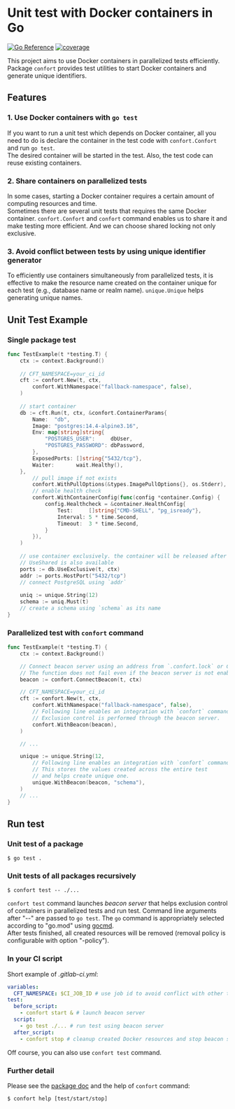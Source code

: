 # Unit test with Docker containers in Go

[![Go Reference](https://pkg.go.dev/badge/github.com/daichitakahashi/confort.svg)](https://pkg.go.dev/github.com/daichitakahashi/confort)
[![coverage](https://img.shields.io/endpoint?style=flat-square&url=https%3A%2F%2Fdaichitakahashi.github.io%2Fconfort%2Fcoverage.json)](https://daichitakahashi.github.io/confort/coverage.html)

This project aims to use Docker containers in parallelized tests efficiently.  
Package `confort` provides test utilities to start Docker containers and generate unique identifiers.

## Features
### 1. Use Docker containers with `go test`
If you want to run a unit test which depends on Docker container, all you need
to do is declare the container in the test code with `confort.Confort` and run 
`go test`.  
The desired container will be started in the test. Also, the test code can reuse 
existing containers.

### 2. Share containers on parallelized tests
In some cases, starting a Docker container requires a certain amount of computing 
resources and time.  
Sometimes there are several unit tests that requires the same Docker container.
`confort.Confort` and `confort` command enables us to share it and make testing 
more efficient. And we can choose shared locking not only exclusive.

### 3. Avoid conflict between tests by using unique identifier generator
To efficiently use containers simultaneously from parallelized tests, it is 
effective to make the resource name created on the container unique for each test 
(e.g., database name or realm name).
`unique.Unique` helps generating unique names.

## Unit Test Example
### Single package test
```go
func TestExample(t *testing.T) {
    ctx := context.Background()
    
    // CFT_NAMESPACE=your_ci_id
    cft := confort.New(t, ctx,
        confort.WithNamespace("fallback-namespace", false),
    )
    
    // start container
    db := cft.Run(t, ctx, &confort.ContainerParams{
        Name:  "db",
        Image: "postgres:14.4-alpine3.16",
        Env: map[string]string{
            "POSTGRES_USER":     dbUser,
            "POSTGRES_PASSWORD": dbPassword,
        },
        ExposedPorts: []string{"5432/tcp"},
        Waiter:       wait.Healthy(),
    },
        // pull image if not exists
        confort.WithPullOptions(&types.ImagePullOptions{}, os.Stderr),
        // enable health check
        confort.WithContainerConfig(func(config *container.Config) {
            config.Healthcheck = &container.HealthConfig{
                Test:     []string{"CMD-SHELL", "pg_isready"},
                Interval: 5 * time.Second,
                Timeout:  3 * time.Second,
            }
        }),
    )
    
    // use container exclusively. the container will be released after the test finished
    // UseShared is also available
    ports := db.UseExclusive(t, ctx)
    addr := ports.HostPort("5432/tcp")
    // connect PostgreSQL using `addr`
	
    uniq := unique.String(12)
    schema := uniq.Must(t)
    // create a schema using `schema` as its name
}
```

### Parallelized test with `confort` command
```go
func TestExample(t *testing.T) {
    ctx := context.Background()

    // Connect beacon server using an address from `.confort.lock` or CFT_BEACON_ADDR.
    // The function does not fail even if the beacon server is not enabled. But beacon.Enabled == false.
    beacon := confort.ConnectBeacon(t, ctx)

    // CFT_NAMESPACE=your_ci_id
    cft := confort.New(t, ctx,
        confort.WithNamespace("fallback-namespace", false),
        // Following line enables an integration with `confort` command.
        // Exclusion control is performed through the beacon server.
        confort.WithBeacon(beacon),
    )

    // ...

    unique := unique.String(12,
        // Following line enables an integration with `confort` command. 
        // This stores the values created across the entire test
        // and helps create unique one.
        unique.WithBeacon(beacon, "schema"), 
    )
    // ...
}
```

## Run test
### Unit test of a package
```shell
$ go test .
```

### Unit tests of all packages recursively
```shell
$ confort test -- ./...
```
`confort test` command launches *beacon server* that helps exclusion control of 
containers in parallelized tests and run test. Command line arguments after "--" 
are passed to `go test`. The `go` command is appropriately selected according to 
"go.mod" using [gocmd](https://github.com/daichitakahashi/gocmd).  
After tests finished, all created resources will be removed (removal policy is
configurable with option "-policy").

### In your CI script
Short example of *.gitlab-ci.yml*:
```yaml
variables:
  CFT_NAMESPACE: $CI_JOB_ID # use job id to avoid conflict with other tests
test:
  before_script:
    - confort start & # launch beacon server
  script:
    - go test ./... # run test using beacon server
  after_script:
    - confort stop # cleanup created Docker resources and stop beacon server safely
```

Off course, you can also use `confort test` command.

### Further detail
Please see the [package doc](https://pkg.go.dev/github.com/daichitakahashi/confort) and the help of `confort` command:
```shell
$ confort help [test/start/stop]
```
